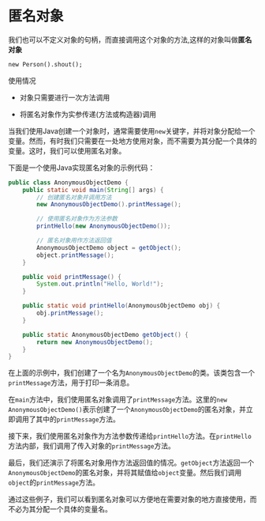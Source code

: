 # 匿名对象

我们也可以不定义对象的句柄，而直接调用这个对象的方法,这样的对象叫做**匿名对象**

```txt
new Person().shout();
```

使用情况

- 对象只需要进行一次方法调用

- 将匿名对象作为实参传递(方法或构造器)调用

当我们使用Java创建一个对象时，通常需要使用`new`关键字，并将对象分配给一个变量。然而，有时我们只需要在一处地方使用对象，而不需要为其分配一个具体的变量。这时，我们可以使用匿名对象。

下面是一个使用Java实现匿名对象的示例代码：

```java
public class AnonymousObjectDemo {
    public static void main(String[] args) {
        // 创建匿名对象并调用方法
        new AnonymousObjectDemo().printMessage();

        // 使用匿名对象作为方法参数
        printHello(new AnonymousObjectDemo());

        // 匿名对象用作方法返回值
        AnonymousObjectDemo object = getObject();
        object.printMessage();
    }

    public void printMessage() {
        System.out.println("Hello, World!");
    }

    public static void printHello(AnonymousObjectDemo obj) {
        obj.printMessage();
    }

    public static AnonymousObjectDemo getObject() {
        return new AnonymousObjectDemo();
    }
}
```

在上面的示例中，我们创建了一个名为`AnonymousObjectDemo`的类。该类包含一个`printMessage`方法，用于打印一条消息。

在`main`方法中，我们使用匿名对象调用了`printMessage`方法。这里的`new AnonymousObjectDemo()`表示创建了一个`AnonymousObjectDemo`的匿名对象，并立即调用了其中的`printMessage`方法。

接下来，我们使用匿名对象作为方法参数传递给`printHello`方法。在`printHello`方法内部，我们调用了传入对象的`printMessage`方法。

最后，我们还演示了将匿名对象用作方法返回值的情况。`getObject`方法返回一个`AnonymousObjectDemo`的匿名对象，并将其赋值给`object`变量。然后我们调用`object`的`printMessage`方法。

通过这些例子，我们可以看到匿名对象可以方便地在需要对象的地方直接使用，而不必为其分配一个具体的变量名。
